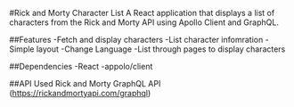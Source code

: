 #Rick and Morty Character List
A React application that displays a list of characters from the Rick and Morty API using Apollo Client and GraphQL.

##Features
-Fetch and display characters
-List character infomration
-Simple layout
-Change Language
-List through pages to display characters

##Dependencies
-React
-appolo/client

##API Used
Rick and Morty GraphQL API (https://rickandmortyapi.com/graphql)
